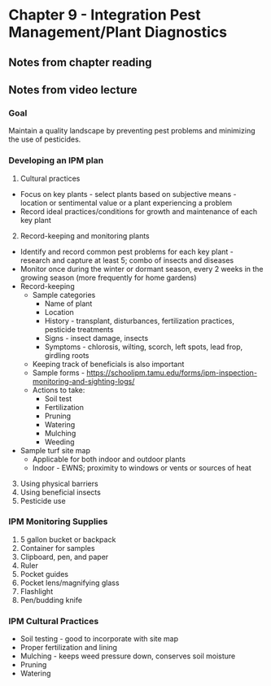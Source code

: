 # Chapter 9 - Integration Pest Management/Plant Diagnostics

## Notes from chapter reading

## Notes from video lecture
### Goal
Maintain a quality landscape by preventing pest problems and minimizing the use of pesticides.

### Developing an IPM plan
1. Cultural practices
- Focus on key plants - select plants based on subjective means - location or sentimental value or a plant experiencing a problem
- Record ideal practices/conditions for growth and maintenance of each key plant
2. Record-keeping and monitoring plants
- Identify and record common pest problems for each key plant - research and capture at least 5; combo of insects and diseases
- Monitor once during the winter or dormant season, every 2 weeks in the growing season (more frequently for home gardens)
- Record-keeping
  - Sample categories
    - Name of plant
    - Location
    - History - transplant, disturbances, fertilization practices, pesticide treatments
    - Signs - insect damage, insects
    - Symptoms - chlorosis, wilting, scorch, left spots, lead frop, girdling roots
  - Keeping track of beneficials is also important
  - Sample forms - https://schoolipm.tamu.edu/forms/ipm-inspection-monitoring-and-sighting-logs/
  - Actions to take:
    - Soil test
    - Fertilization
    - Pruning
    - Watering
    - Mulching
    - Weeding
- Sample turf site map
  - Applicable for both indoor and outdoor plants
  - Indoor - EWNS; proximity to windows or vents or sources of heat
3. Using physical barriers
4. Using beneficial insects
5. Pesticide use

### IPM Monitoring Supplies
1. 5 gallon bucket or backpack
2. Container for samples
3. Clipboard, pen, and paper
4. Ruler
5. Pocket guides
6. Pocket lens/magnifying glass
7. Flashlight
8. Pen/budding knife

### IPM Cultural Practices
- Soil testing - good to incorporate with site map
- Proper fertilization and lining
- Mulching - keeps weed pressure down, conserves soil moisture
- Pruning
- Watering

